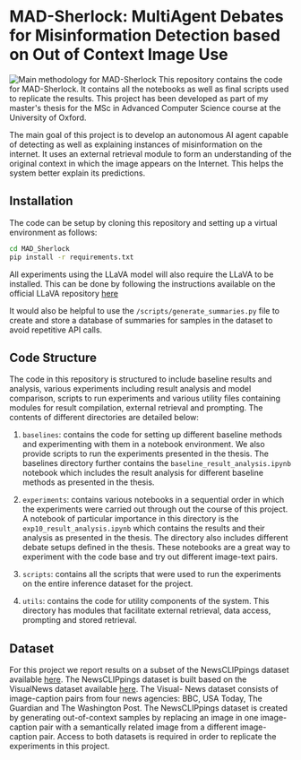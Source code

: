 # MAD-Sherlock: MultiAgent Debates for Misinformation Detection based on Out of Context Image Use
![Main methodology for MAD-Sherlock](https://github.com/kumudlakara/multimodal-LLM-for-out-of-context-image-use-detection/blob/main/main_figure.png)
This repository contains the code for MAD-Sherlock. It contains all the notebooks as well as final scripts used to replicate the results. This project has been developed as part of my master's thesis for the MSc in Advanced Computer Science course at the University of Oxford. 

The main goal of this project is to develop an autonomous AI agent capable of detecting as well as explaining instances of misinformation on the internet. It uses an external retrieval module to form an understanding of the original context in which the image appears on the Internet. This helps the system better explain its predictions.

## Installation
The code can be setup by cloning this repository and setting up a virtual environment as follows:

```bash
cd MAD_Sherlock
pip install -r requirements.txt
```

All experiments using the LLaVA model will also require the LLaVA to be installed. This can be done by following the instructions available on the official LLaVA repository [here](https://github.com/haotian-liu/LLaVA)

It would also be helpful to use the `/scripts/generate_summaries.py` file to create and store a database of summaries for samples in the dataset to avoid repetitive API calls.
## Code Structure
The code in this repository is structured to include baseline results and analysis, various experiments including result analysis and model comparison, scripts to run experiments and various utility files containing modules for result compilation, external retrieval and prompting. The contents of different directories are detailed below:

1. ```baselines```: contains the code for setting up different baseline methods and experimenting with them in a notebook environment. We also provide scripts to run the experiments presented in the thesis. The baselines directory further contains the `baseline_result_analysis.ipynb` notebook which includes the result analysis for different baseline methods as presented in the thesis.

2. `experiments`: contains various notebooks in a sequential order in which the experiments were carried out through out the course of this project. A notebook of particular importance in this directory is the `exp10_result_analysis.ipynb` which contains the results and their analysis as presented in the thesis. The directory also includes different debate setups defined in the thesis. These notebooks are a great way to experiment with the code base and try out different image-text pairs.

3. `scripts`: contains all the scripts that were used to run the experiments on the entire inference dataset for the project.

4. `utils`: contains the code for utility components of the system. This directory has modules that facilitate external retrieval, data access, prompting and stored retrieval.

## Dataset
For this project we report results on a subset of the NewsCLIPpings dataset available [here](https://github.com/g-luo/news_clippings?tab=readme-ov-file). 
The NewsCLIPpings dataset is built based on the VisualNews dataset available [here](https://github.com/FuxiaoLiu/VisualNews-Repository).
The Visual- News dataset consists of image-caption pairs from four news agencies: BBC, USA Today, The Guardian and The Washington Post. The NewsCLIPpings dataset is created by generating out-of-context samples by replacing an image in one image- caption pair with a semantically related image from a different image-caption pair. Access to both datasets is required in order to replicate the experiments in this project.  
